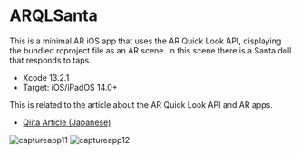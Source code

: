 # ARQLSanta

This is a minimal AR iOS app that uses the AR Quick Look API, displaying the bundled rcproject file as an AR scene. In this scene there is a Santa doll that responds to taps.

- Xcode 13.2.1
- Target: iOS/iPadOS 14.0+

This is related to the article about the AR Quick Look API and AR apps.

- [Qiita Article (Japanese)](https://qiita.com/AtarayoSD/private/2565669347104e824994)


![captureapp11](https://user-images.githubusercontent.com/66309582/146874243-6cf1ec95-3118-49dc-a934-3832b9c57e78.PNG) ![captureapp12](https://user-images.githubusercontent.com/66309582/146874431-69fa31a9-6a7a-483a-b9e6-f0c9a2cc1d85.PNG)

